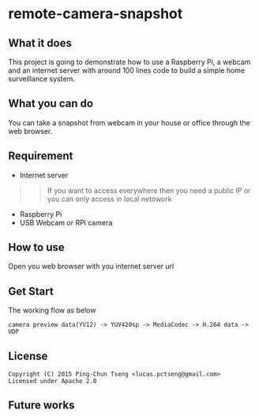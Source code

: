 # remote-camera-snapshot

## What it does
This project is going to demonstrate how to use a Raspberry Pi, a webcam and an internet server
with around 100 lines code to build a simple home surveillance system.


## What you can do
You can take a snapshot from webcam in your house or office through the web browser.


## Requirement
- Internet server
>> If you want to access everywhere then you need a public IP or you can only access in local netowork
- Raspberry Pi
- USB Webcam or RPi camera


## How to use
Open you web browser with you internet server url


## Get Start
The working flow as below
```
camera preview data(YV12) -> YUV420sp -> MediaCodec -> H.264 data -> UDP 
```
 

## License
```
Copyright (C) 2015 Ping-Chun Tseng <lucas.pctseng@gmail.com> 
Licensed under Apache 2.0
```

## Future works
